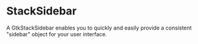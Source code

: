 # StackSidebar

A GtkStackSidebar enables you to quickly and easily provide a consistent "sidebar" object for your user interface.
